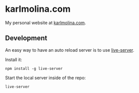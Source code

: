 # karlmolina.com
My personal website at [karlmolina.com](https://karlmolina.com).

## Development
An easy way to have an auto reload server is to use [live-server](https://www.npmjs.com/package/live-server).

Install it:
```
npm install -g live-server
```

Start the local server inside of the repo:
```
live-server
```
